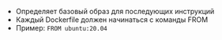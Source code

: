 - Определяет базовый образ для последующих инструкций
- Каждый Dockerfile должен начинаться с команды FROM
- Пример: `FROM ubuntu:20.04`
